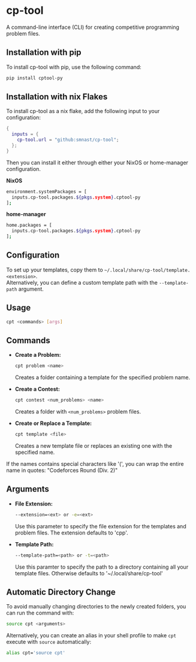 # cp-tool
A command-line interface (CLI) for creating competitive programming problem files.

## Installation with pip
To install cp-tool with pip, use the following command:

```bash
pip install cptool-py
```

## Installation with nix Flakes
To install cp-tool as a nix flake, add the following input to your configuration:

```nix
{
  inputs = {
    cp-tool.url = "github:smnast/cp-tool";
  };
}
```

Then you can install it either through either your NixOS or home-manager configuration.

**NixOS**
```bash
environment.systemPackages = [
  inputs.cp-tool.packages.${pkgs.system}.cptool-py
];
```

**home-manager**
```bash
home.packages = [
  inputs.cp-tool.packages.${pkgs.system}.cptool-py
];
```

## Configuration
To set up your templates, copy them to `~/.local/share/cp-tool/template.<extension>`.  
Alternatively, you can define a custom template path with the `--template-path` argument.

## Usage
```bash
cpt <commands> [args]
```

## Commands
- **Create a Problem:**
  ```bash
  cpt problem <name>
  ```
  Creates a folder containing a template for the specified problem name.

- **Create a Contest:**
  ```bash
  cpt contest <num_problems> <name>
  ```
  Creates a folder with `<num_problems>` problem files.

- **Create or Replace a Template:**
  ```bash
  cpt template <file>
  ```
  Creates a new template file or replaces an existing one with the specified name.

If the names contains special characters like '(', you can wrap the entire  name in quotes: "Codeforces Round (Div. 2)"

## Arguments
- **File Extension:**
  ```bash
  --extension=<ext> or -e=<ext>
  ```
  Use this parameter to specify the file extension for the templates and problem files.
  The extension defaults to 'cpp'.

- **Template Path:**
  ```bash
  --template-path=<path> or -t=<path>
  ```
  Use this paramter to specify the path to a directory containing all your
  template files. Otherwise defaults to '~/.local/share/cp-tool'

## Automatic Directory Change
To avoid manually changing directories to the newly created folders, you can run the command with:
```bash
source cpt <arguments>
```
Alternatively, you can create an alias in your shell profile to make `cpt` execute with `source` automatically:
```bash
alias cpt='source cpt'
```
